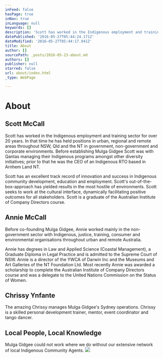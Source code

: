 ```yaml
---
inFeed: false
hasPage: true
inNav: true
inLanguage: null
keywords: []
description: 'Scott has worked in the Indigenous employment and training sector for over 20 years. In that time he has held positions in urban, regional and remote areas throughout NSW, Qld and the NT in government, non-government and corporate environments. Before establishing Mulga Gidgee Scott was with Qantas managing their Indigenous programs amongst other diversity initiatives; prior to that he was the CEO of an Indigenous RTO based in Arnhem Land NT.'
datePublished: '2016-05-27T05:44:24.171Z'
dateModified: '2016-05-27T05:44:17.941Z'
title: About
author: []
sourcePath: _posts/2016-05-23-about.md
authors: []
publisher: null
starred: false
url: about/index.html
_type: WebPage

---
```

# About

## Scott McCall

Scott has worked in the Indigenous employment and training sector for over 20 years. In that time he has held positions in urban, regional and remote areas throughout NSW, Qld and the NT in government, non-government and corporate environments. Before establishing Mulga Gidgee Scott was with Qantas managing their Indigenous programs amongst other diversity initiatives; prior to that he was the CEO of an Indigenous RTO based in Arnhem Land NT.

Scott has an excellent track record of innovation and success in Indigenous community development, education and employment. Scott's out-of-the-box-approach has yielded results in the most hostile of environments. Scott seeks to work at the cultural interface, dynamically facilitating positive outcomes for all stakeholders. Scott is a graduate of the Australian Institute of Company Directors course. 

## Annie McCall

Before co-founding Mulga Gidgee, Annie worked mainly in the non-government sector with Indigenous, justice, training, consumer and environmental organisations throughout urban and remote Australia.

Annie has degrees in Law and Applied Science (Coastal Management), a Graduate Diploma in Legal Practice and is admitted to the Supreme Court of NSW. Annie is a director of the YWCA of Darwin Inc and the Museums and Art Galleries of the NT Foundation Ltd. Most recently Annie was awarded a scholarship to complete the Australian Institute of Company Directors course and was a delegate to the United Nations Commission on the Status of Women.

## Chrissy Ynfante

The amazing Chrissy manages Mulga Gidgee's Sydney operations. Chrissy is a skilled personal development trainer, mentor, event coordinator and tango dancer.

## Local People, Local Knowledge

Mulga Gidgee could not work where we do without our extensive network of local Indigenous Community Agents. ![](https://the-grid-user-content.s3-us-west-2.amazonaws.com/5815a40e-0b6a-49a2-adc1-ffbcaf31fd7a.jpg)